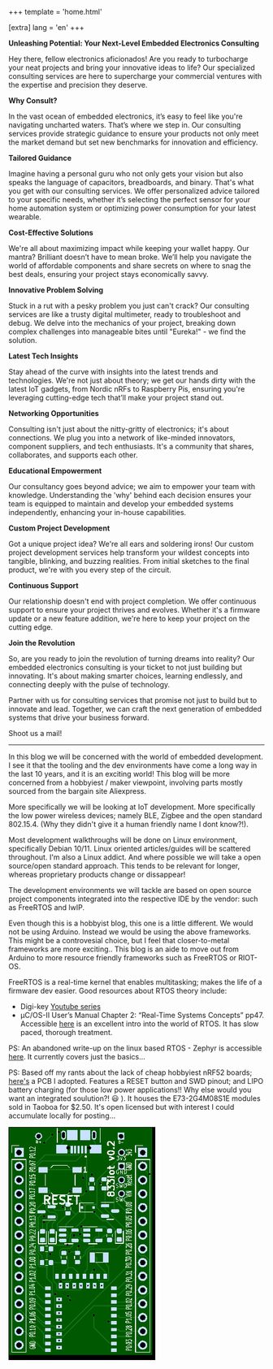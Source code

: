 +++
template = 'home.html'

[extra]
lang = 'en'
+++

**Unleashing Potential: Your Next-Level Embedded Electronics Consulting**

Hey there, fellow electronics aficionados! Are you ready to turbocharge your neat projects and bring your innovative ideas to life? Our specialized consulting services are here to supercharge your commercial ventures with the expertise and precision they deserve.

**Why Consult?**

In the vast ocean of embedded electronics, it’s easy to feel like you're navigating uncharted waters. That’s where we step in. Our consulting services provide strategic guidance to ensure your products not only meet the market demand but set new benchmarks for innovation and efficiency.

**Tailored Guidance**

Imagine having a personal guru who not only gets your vision but also speaks the language of capacitors, breadboards, and binary. That's what you get with our consulting services. We offer personalized advice tailored to your specific needs, whether it’s selecting the perfect sensor for your home automation system or optimizing power consumption for your latest wearable.

**Cost-Effective Solutions**

We're all about maximizing impact while keeping your wallet happy. Our mantra? Brilliant doesn’t have to mean broke. We’ll help you navigate the world of affordable components and share secrets on where to snag the best deals, ensuring your project stays economically savvy.

**Innovative Problem Solving**

Stuck in a rut with a pesky problem you just can't crack? Our consulting services are like a trusty digital multimeter, ready to troubleshoot and debug. We delve into the mechanics of your project, breaking down complex challenges into manageable bites until "Eureka!" - we find the solution.

**Latest Tech Insights**

Stay ahead of the curve with insights into the latest trends and technologies. We're not just about theory; we get our hands dirty with the latest IoT gadgets, from Nordic nRFs to Raspberry Pis, ensuring you're leveraging cutting-edge tech that’ll make your project stand out.

**Networking Opportunities**

Consulting isn't just about the nitty-gritty of electronics; it's about connections. We plug you into a network of like-minded innovators, component suppliers, and tech enthusiasts. It's a community that shares, collaborates, and supports each other.

**Educational Empowerment**

Our consultancy goes beyond advice; we aim to empower your team with knowledge. Understanding the 'why' behind each decision ensures your team is equipped to maintain and develop your embedded systems independently, enhancing your in-house capabilities.

**Custom Project Development**

Got a unique project idea? We're all ears and soldering irons! Our custom project development services help transform your wildest concepts into tangible, blinking, and buzzing realities. From initial sketches to the final product, we're with you every step of the circuit.

**Continuous Support**

Our relationship doesn't end with project completion. We offer continuous support to ensure your project thrives and evolves. Whether it's a firmware update or a new feature addition, we're here to keep your project on the cutting edge.

**Join the Revolution**

So, are you ready to join the revolution of turning dreams into reality? Our embedded electronics consulting is your ticket to not just building but innovating. It's about making smarter choices, learning endlessly, and connecting deeply with the pulse of technology.

Partner with us for consulting services that promise not just to build but to innovate and lead. Together, we can craft the next generation of embedded systems that drive your business forward.

Shoot us a mail!

---

In this blog we will be concerned with the world of embedded development. I see it that the tooling and the dev environments have come a long way in the last 10 years, and it is an exciting world! This blog will be more concerned from a hobbyiest / maker viewpoint, involving parts mostly sourced from the bargain site Aliexpress.

More specifically we will be looking at IoT development. More specifically the low power wireless devices; namely BLE, Zigbee and the open standard 802.15.4. (Why they didn't give it a human friendly name I dont know?!).

Most development walkthroughs will be done on Linux environment, specifically Debian 10/11. Linux oriented articles/guides will be scattered throughout. I'm also a Linux addict. And where possible we will take a open source/open standard approach. This tends to be relevant for longer, whereas proprietary products change or dissappear!

The development environments we will tackle are based on open source project components integrated into the respective IDE by the vendor: such as FreeRTOS and lwIP.

Even though this is a hobbyist blog, this one is a little different. We would not be using Arduino. Instead we would be using the above frameworks. This might be a controvesial choice, but I feel that closer-to-metal frameworks are more exciting.. This blog is an aide to move out from Arduino to more resource friendly frameworks such as FreeRTOS or RIOT-OS.

FreeRTOS is a real-time kernel that enables multitasking; makes the life of a firmware dev easier. Good resources about RTOS theory include:

- Digi-key [Youtube series](https://www.youtube.com/watch?v=F321087yYy4)
- μC/OS-II User’s Manual Chapter 2: “Real-Time Systems Concepts” pp47. Accessible [here](http://www.farnell.com/datasheets/1950186.pdf) is an excellent intro into the world of RTOS. It has slow paced, thorough treatment.

PS: An abandoned write-up on the linux based RTOS - Zephyr is accessible [here](https://ntn888.github.io/zephyr-guide/). It currently covers just the basics...

PS: Based off my rants about the lack of cheap hobbyiest nRF52 boards; [here's](https://github.com/ntn888/833iot) a PCB I adopted. Features a RESET button and SWD pinout; and LIPO battery charging (for those low power applications!! Why else would you want an integrated soulution?! :smiley: ). It houses the E73-2G4M08S1E modules sold in Taoboa for $2.50. It's open licensed but with interest I could accumulate locally for posting...

![pcb screenshot](/img/wSONlPv.png)
